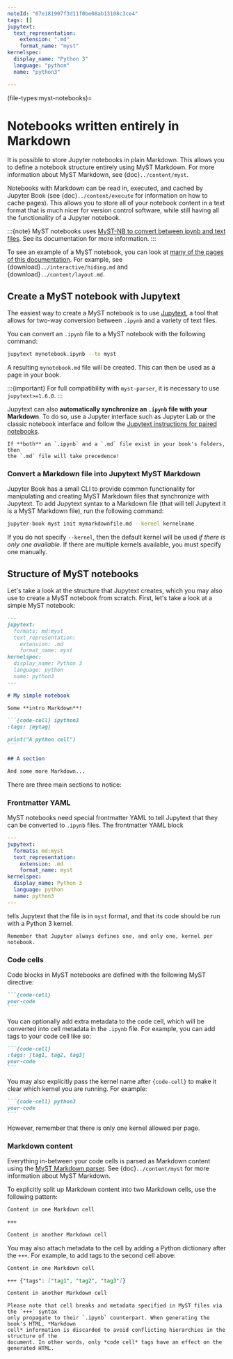 ```yaml
---
noteId: "67e181907f3d11f0be08ab13108c3ce4"
tags: []
jupytext:
  text_representation:
    extension: ".md"
    format_name: "myst"
kernelspec:
  display_name: "Python 3"
  language: "python"
  name: "python3"

---
```


(file-types:myst-notebooks)=
# Notebooks written entirely in Markdown

It is possible to store Jupyter notebooks in plain Markdown. This allows you
to define a notebook structure entirely using MyST Markdown. For more information
about MyST Markdown, see {doc}`../content/myst`.

Notebooks with Markdown can be read in, executed, and cached by Jupyter Book (see {doc}`../content/execute` for information on how to cache pages).
This allows you to store all of your notebook content in a text format that is much nicer for version control software, while still having all the functionality of a Jupyter notebook.

:::{note}
MyST notebooks uses [MyST-NB to convert between ipynb and text files](inv:myst-nb#index).
See its documentation for more information.
:::

To see an example of a MyST notebook, you can look at
[many of the pages of this documentation](https://github.com/executablebooks/jupyter-book/tree/master/docs).
For example, see {download}`../interactive/hiding.md` and {download}`../content/layout.md`.

## Create a MyST notebook with Jupytext

The easiest way to create a MyST notebook is to use [Jupytext](https://jupytext.readthedocs.io), a tool
that allows for two-way conversion between `.ipynb` and a variety of text files.

You can convert an `.ipynb` file to a MyST notebook with the following command:

```bash
jupytext mynotebook.ipynb --to myst
```

A resulting `mynotebook.md` file will be created.
This can then be used as a page in your book.

:::{important}
For full compatibility with `myst-parser`, it is necessary to use `jupytext>=1.6.0`.
:::

Jupytext can also **automatically synchronize an `.ipynb` file with your Markdown**.
To do so, use a Jupyter interface such as Jupyter Lab or the classic notebook interface
and follow the [Jupytext instructions for paired notebooks](https://jupytext.readthedocs.io/en/latest/paired-notebooks.html).

```{margin} Markdown takes precedence
If **both** an `.ipynb` and a `.md` file exist in your book's folders, then
the `.md` file will take precedence!
```

### Convert a Markdown file into Jupytext MyST Markdown

Jupyter Book has a small CLI to provide common functionality for manipulating and
creating MyST Markdown files that synchronize with Jupytext. To add Jupytext syntax
to a Markdown file (that will tell Jupytext it is a MyST Markdown file), run the
following command:

```bash
jupyter-book myst init mymarkdownfile.md --kernel kernelname
```

If you do not specify `--kernel`, then the default kernel will be used *if there is
only one available*. If there are multiple kernels available, you must specify one
manually.

## Structure of MyST notebooks

Let's take a look at the structure that Jupytext creates, which you may also use
to create a MyST notebook from scratch. First, let's take a look at a simple MyST notebook:

````md
---
jupytext:
  formats: md:myst
  text_representation:
    extension: .md
    format_name: myst
kernelspec:
  display_name: Python 3
  language: python
  name: python3
---

# My simple notebook

Some **intro Markdown**!

```{code-cell} ipython3
:tags: [mytag]

print("A python cell")
```

## A section

And some more Markdown...
````

There are three main sections to notice:

### Frontmatter YAML

MyST notebooks need special frontmatter YAML to tell Jupytext that they
can be converted to `.ipynb` files. The frontmatter YAML block

```yaml
---
jupytext:
  formats: md:myst
  text_representation:
    extension: .md
    format_name: myst
kernelspec:
  display_name: Python 3
  language: python
  name: python3
---
```

tells Jupytext that the file is in `myst` format, and that its code should
be run with a Python 3 kernel.

```{margin}
Remember that Jupyter always defines one, and only one, kernel per notebook.
```

### Code cells

Code blocks in MyST notebooks are defined with the following MyST directive:

````md
```{code-cell}
your-code
```
````

You can optionally add extra metadata to the code cell, which will be converted
into cell metadata in the `.ipynb` file. For example, you can add tags to your code
cell like so:

````md
```{code-cell}
:tags: [tag1, tag2, tag3]
your-code
```
````

You may also explicitly pass the kernel name after `{code-cell}` to make it clear which
kernel you are running. For example:

````md
```{code-cell} python3
your-code
```
````

However, remember that there is only one kernel allowed per page.

### Markdown content

Everything in-between your code cells is parsed as Markdown content using the
[MyST Markdown parser](https://myst-parser.readthedocs.io/). See {doc}`../content/myst` for
more information about MyST Markdown.

To explicitly split up Markdown content into two Markdown cells, use the following
pattern:

```md
Content in one Markdown cell

+++

Content in another Markdown cell
```

You may also attach metadata to the cell by adding a Python dictionary after the `+++`.
For example, to add tags to the second cell above:

```md
Content in one Markdown cell

+++ {"tags": ["tag1", "tag2", "tag3"]}

Content in another Markdown cell
```

```{warning}
Please note that cell breaks and metadata specified in MyST files via the `+++` syntax
only propagate to their `.ipynb` counterpart. When generating the book's HTML, *Markdown
cell* information is discarded to avoid conflicting hierarchies in the structure of the
document. In other words, only *code cell* tags have an effect on the generated HTML.
```
